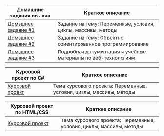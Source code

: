 | Домашние задания по Java                                      | Краткое описание                                                        |
|---------------------------------------------------------------|-------------------------------------------------------------------------|
| [Домашнее задание #1](https://github.com/pmirov/HomeWork_1)    | Задание на тему: Переменные, условия, циклы, массивы, методы             |
| [Домашнее задание #2](https://github.com/pmirov/HomeWork2)     | Задание на тему: Объектно-ориентированное программирование                |
| [Домашнее задание #3](https://github.com/pmirov/HomeWork2)     | Подробная документация и учебные материалы по веб-технологиям             |


| Курсовой проект по C#                                        | Краткое описание                                                        |
|-------------------------------------------------------------|-------------------------------------------------------------------------|
| [Курсовой проект](https://github.com/pmirov/HomeWork_1)      | Тема курсового проекта: Переменные, условия, циклы, массивы, методы       |


| Курсовой проект по HTML/CSS                                  | Краткое описание                                                        |
|-------------------------------------------------------------|-------------------------------------------------------------------------|
| [Курсовой проект](https://github.com/pmirov/HomeWork_1)      | Тема курсового проекта: Переменные, условия, циклы, массивы, методы       |



